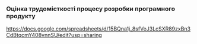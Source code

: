 ### Оцінка трудомісткості процесу розробки програмного продукту

https://docs.google.com/spreadsheets/d/15BQna1j_8sfVeJ3LcSXR89zxBn3CdBtqcmY408vnnSU/edit?usp=sharing